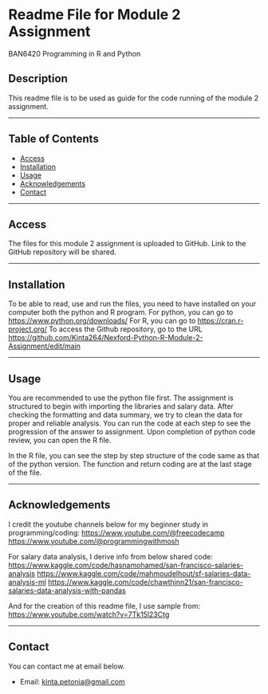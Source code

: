 # **Readme File for Module 2 Assignment**
BAN6420 Programming in R and Python

## **Description**

This readme file is to be used as guide for the code running of the module 2 assignment.

---

## **Table of Contents**

- [Access](#access)
- [Installation](#installation)
- [Usage](#usage)
- [Acknowledgements](#acknowledgements)
- [Contact](#contact)

---

## **Access**

The files for this module 2 assignment is uploaded to GitHub. Link to the GitHub repository will be shared.

---

## **Installation**

To be able to read, use and run the files, you need to have installed on your computer both the python and R program.
For python, you can go to https://www.python.org/downloads/ 
For R, you can go to https://cran.r-project.org/
To access the Github repository, go to the URL https://github.com/Kinta264/Nexford-Python-R-Module-2-Assignment/edit/main

---

## **Usage**

You are recommended to use the python file first.
The assignment is structured to begin with importing the libraries and salary data.
After checking the formatting and data summary, we try to clean the data for proper and reliable analysis.
You can run the code at each step to see the progression of the answer to assignment.
Upon completion of python code review, you can open the R file.

In the R file, you can see the step by step structure of the code same as that of the python version.
The function and return coding are at the last stage of the file.

---

## **Acknowledgements**

I credit the youtube channels below for my beginner study in programming/coding:
https://www.youtube.com/@freecodecamp
https://www.youtube.com/@programmingwithmosh

For salary data analysis, I derive info from below shared code:
https://www.kaggle.com/code/hasnamohamed/san-francisco-salaries-analysis
https://www.kaggle.com/code/mahmoudelhout/sf-salaries-data-analysis-ml
https://www.kaggle.com/code/chawthinn21/san-francisco-salaries-data-analysis-with-pandas

And for the creation of this readme file, I use sample from:
https://www.youtube.com/watch?v=7Tk15l23Ctg 


---

## **Contact**

You can contact me at email below.

- Email: kinta.petonia@gmail.com
